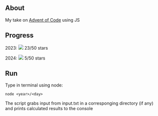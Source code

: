 ## About

My take on [Advent of Code](https://adventofcode.com/) using JS

## Progress

2023: ![](https://geps.dev/progress/46) 23/50 stars

2024: ![](https://geps.dev/progress/10) 5/50 stars

## Run

Type in terminal using node:

```
node <year>/<day>
```

The script grabs input from input.txt in a corresponging directory (if any) and prints calculated results to the console
